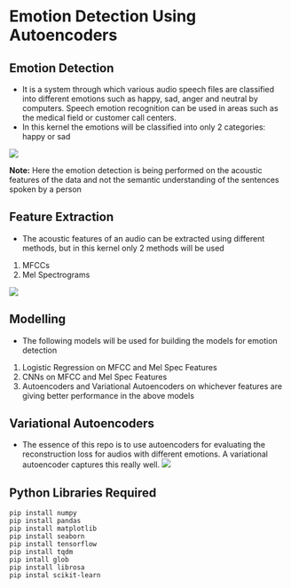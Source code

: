 # Emotion Detection Using Autoencoders

## Emotion Detection
- It is a system through which various audio speech files are classified into different emotions such as happy, sad, anger and neutral by computers. Speech emotion recognition can be used in areas such as the medical field or customer call centers.
- In this kernel the emotions will be classified into only 2 categories: happy or sad

![](https://miro.medium.com/max/1185/1*6erovyvVqpraE2VR0f3vfw.jpeg)

**Note:** Here the emotion detection is being performed on the acoustic features of the data and not the semantic understanding of the sentences spoken by a person

## Feature Extraction 
- The acoustic features of an audio can be extracted using different methods, but in this kernel only 2 methods will be used
1. MFCCs
2. Mel Spectrograms

![](https://images.deepai.org/converted-papers/2005.12779/x3.png)

## Modelling
- The following models will be used for building the models for emotion detection
1. Logistic Regression on MFCC and Mel Spec Features
2. CNNs on MFCC and Mel Spec Features
3. Autoencoders and Variational Autoencoders on whichever features are giving better performance in the above models

## Variational Autoencoders
- The essence of this repo is to use autoencoders for evaluating the reconstruction loss for audios with different emotions. A variational autoencoder captures this really well.
![](https://www.jeremyjordan.me/content/images/2018/03/Screen-Shot-2018-03-18-at-12.24.19-AM.png)

## Python Libraries Required
```
pip install numpy
pip install pandas
pip install matplotlib
pip install seaborn
pip install tensorflow
pip install tqdm
pip intall glob
pip install librosa
pip instal scikit-learn
```
